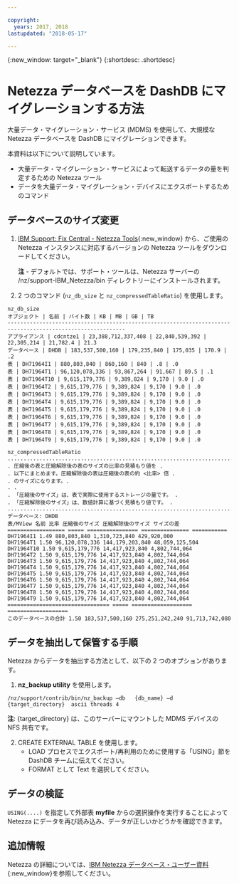 ```yaml
---

copyright:
  years: 2017, 2018
lastupdated: "2018-05-17"

---
```

{:new_window: target="_blank"}
{:shortdesc: .shortdesc}

# Netezza データベースを DashDB にマイグレーションする方法

大量データ・マイグレーション・サービス (MDMS) を使用して、大規模な Netezza データベースを DashDB にマイグレーションできます。

本資料は以下について説明しています。
- 大量データ・マイグレーション・サービスによって転送するデータの量を判定するための Netezza ツール
- データを大量データ・マイグレーション・デバイスにエクスポートするためのコマンド

## データベースのサイズ変更
1. [IBM Support: Fix Central - Netezza Tools](https://www-945.ibm.com/support/fixcentral/options?selectionBean.selectedTab=find&selection=ibm%2fInformation+Management%3bPureData+System+for+Analytics%3bibm%2fInformation+Management%2fNetezza+Tools){:new_window} から、ご使用の Netezza インスタンスに対応するバージョンの Netezza ツールをダウンロードしてください。

   **注** - デフォルトでは、サポート・ツールは、Netezza サーバーの /nz/support-IBM_Netezza<version>/bin ディレクトリーにインストールされます。

2. 2 つのコマンド (`nz_db_size` と `nz_compressedTableRatio`) を使用します。

  ```
  nz_db_size
  オブジェクト | 名前 | バイト数 | KB | MB | GB | TB
  -----------------------------------------------------------------------------------------------------------
  アプライアンス | cdcntze1 | 23,388,712,337,408 | 22,840,539,392 | 22,305,214 | 21,782.4 | 21.3
  データベース | DHDB | 183,537,500,160 | 179,235,840 | 175,035 | 170.9 | .2
  表 | DH71964I1 | 880,803,840 | 860,160 | 840 | .8 | .0
  表 | DH71964T1 | 96,120,078,336 | 93,867,264 | 91,667 | 89.5 | .1
  表 | DH71964T10 | 9,615,179,776 | 9,389,824 | 9,170 | 9.0 | .0
  表 | DH71964T2 | 9,615,179,776 | 9,389,824 | 9,170 | 9.0 | .0
  表 | DH71964T3 | 9,615,179,776 | 9,389,824 | 9,170 | 9.0 | .0
  表 | DH71964T4 | 9,615,179,776 | 9,389,824 | 9,170 | 9.0 | .0
  表 | DH71964T5 | 9,615,179,776 | 9,389,824 | 9,170 | 9.0 | .0
  表 | DH71964T6 | 9,615,179,776 | 9,389,824 | 9,170 | 9.0 | .0
  表 | DH71964T7 | 9,615,179,776 | 9,389,824 | 9,170 | 9.0 | .0
  表 | DH71964T8 | 9,615,179,776 | 9,389,824 | 9,170 | 9.0 | .0
  表 | DH71964T9 | 9,615,179,776 | 9,389,824 | 9,170 | 9.0 | .0
  ```


  ```
  nz_compressedTableRatio
  ....................................................................................
  . 圧縮後の表と圧縮解除後の表のサイズの比率の見積もり値を .
  . 以下にまとめます。圧縮解除後の表は圧縮後の表の約 <比率> 倍 .
  . のサイズになります。.
  . .
  . 「圧縮後のサイズ」は、表で実際に使用するストレージの量です。 .
  . 「圧縮解除後のサイズ」は、数値計算に基づく見積もり値です。 .
  ....................................................................................
  データベース: DHDB
  表/MView 名前 比率 圧縮後のサイズ 圧縮解除後のサイズ サイズの差
  ================== ===== ================ =============== ===========
  DH71964I1 1.49 880,803,840 1,310,723,840 429,920,000
  DH71964T1 1.50 96,120,078,336 144,179,203,840 48,059,125,504
  DH71964T10 1.50 9,615,179,776 14,417,923,840 4,802,744,064
  DH71964T2 1.50 9,615,179,776 14,417,923,840 4,802,744,064
  DH71964T3 1.50 9,615,179,776 14,417,923,840 4,802,744,064
  DH71964T4 1.50 9,615,179,776 14,417,923,840 4,802,744,064
  DH71964T5 1.50 9,615,179,776 14,417,923,840 4,802,744,064
  DH71964T6 1.50 9,615,179,776 14,417,923,840 4,802,744,064
  DH71964T7 1.50 9,615,179,776 14,417,923,840 4,802,744,064
  DH71964T8 1.50 9,615,179,776 14,417,923,840 4,802,744,064
  DH71964T9 1.50 9,615,179,776 14,417,923,840 4,802,744,064
  ================================ ===== =================== ===================
  このデータベースの合計 1.50 183,537,500,160 275,251,242,240 91,713,742,080
  ```

## データを抽出して保管する手順

Netezza からデータを抽出する方法として、以下の 2 つのオプションがあります。
1. **nz_backup utility** を使用します。

  ```
  /nz/support/contrib/bin/nz_backup –db   {db_name} –d  {target_directory}  ascii threads 4
  ```

   **注**: {target_directory} は、このサーバーにマウントした MDMS デバイスの NFS 共有です。

2. CREATE EXTERNAL TABLE を使用します。
   - LOAD プロセスでエクスポート/再利用のために使用する「USING」節を DashDB チームに伝えてください。
   - FORMAT として Text を選択してください。


## データの検証
`USING(....)` を指定して外部表 **myfile** からの選択操作を実行することによって Netezza にデータを再び読み込み、データが正しいかどうかを確認できます。

## 追加情報
Netezza の詳細については、[IBM Netezza データベース・ユーザー資料](https://www.ibm.com/support/knowledgecenter/en/SSULQD_7.2.1/com.ibm.nz.dbu.doc/c_dbuser_plg_overview.html){:new_window}を参照してください。
